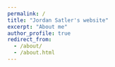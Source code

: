 ```yaml
---
permalink: /
title: "Jordan Satler's website"
excerpt: "About me"
author_profile: true
redirect_from: 
  - /about/
  - /about.html
---
```


